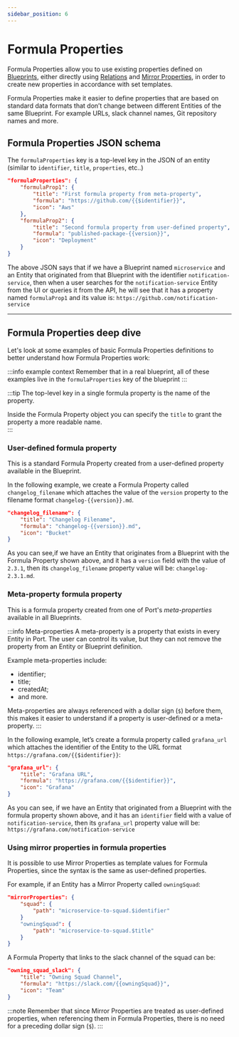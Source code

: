 ```yaml
---
sidebar_position: 6
---
```


# Formula Properties

Formula Properties allow you to use existing properties defined on [Blueprints](./blueprint), either directly using [Relations](./relation) and [Mirror Properties](./mirror-properties), in order to create new properties in accordance with set templates.

Formula Properties make it easier to define properties that are based on standard data formats that don’t change between different Entities of the same Blueprint. For example URLs, slack channel names, Git repository names and more.

## Formula Properties JSON schema

The `formulaProperties` key is a top-level key in the JSON of an entity (similar to `identifier`, `title`, `properties`, etc..)

```json showLineNumbers
"formulaProperties": {
    "formulaProp1": {
        "title": "First formula property from meta-property",
        "formula": "https://github.com/{{$identifier}}",
        "icon": "Aws"
    },
    "formulaProp2": {
        "title": "Second formula property from user-defined property",
        "formula": "published-package-{{version}}",
        "icon": "Deployment"
    }
}
```

The above JSON says that if we have a Blueprint named `microservice` and an Entity that originated from that Blueprint with the identifier `notification-service`, then when a user searches for the `notification-service` Entity from the UI or queries it from the API, he will see that it has a property named `formulaProp1` and its value is: `https://github.com/notification-service`

---

## Formula Properties deep dive

Let's look at some examples of basic Formula Properties definitions to better understand how Formula Properties work:

:::info example context
Remember that in a real blueprint, all of these examples live in the `formulaProperties` key of the blueprint
:::

:::tip
The top-level key in a single formula property is the name of the property.

Inside the Formula Property object you can specify the `title` to grant the property a more readable name.  
:::

### User-defined formula property

This is a standard Formula Property created from a user-defined property available in the Blueprint.

In the following example, we create a Formula Property called `changelog_filename` which attaches the value of the `version` property to the filename format `changelog-{{version}}.md`.

```json showLineNumbers
"changelog_filename": {
    "title": "Changelog Filename",
    "formula": "changelog-{{version}}.md",
    "icon": "Bucket"
}
```

As you can see,if we have an Entity that originates from a Blueprint with the Formula Property shown above, and it has a `version` field with the value of `2.3.1`, then its `changelog_filename` property value will be: `changelog-2.3.1.md`.

### Meta-property formula property

This is a formula property created from one of Port's _meta-properties_ available in all Blueprints.

:::info Meta-properties
A meta-property is a property that exists in every Entity in Port. The user can control its value, but they can not remove the property from an Entity or Blueprint definition.

Example meta-properties include:

- identifier;
- title;
- createdAt;
- and more.

Meta-properties are always referenced with a dollar sign (`$`) before them, this makes it easier to understand if a property is user-defined or a meta-property.
:::

In the following example, let’s create a formula property called `grafana_url` which attaches the identifier of the Entity to the URL format `https://grafana.com/{{$identifier}}`:

```json showLineNumbers
"grafana_url": {
    "title": "Grafana URL",
    "formula": "https://grafana.com/{{$identifier}}",
    "icon": "Grafana"
}
```

As you can see, if we have an Entity that originated from a Blueprint with the formula property shown above, and it has an `identifier` field with a value of `notification-service`, then its `grafana_url` property value will be: `https://grafana.com/notification-service`

### Using mirror properties in formula properties

It is possible to use Mirror Properties as template values for Formula Properties, since the syntax is the same as user-defined properties.

For example, if an Entity has a Mirror Property called `owningSquad`:

```json showLineNumbers
"mirrorProperties": {
    "squad": {
        "path": "microservice-to-squad.$identifier"
    }
    "owningSquad": {
        "path": "microservice-to-squad.$title"
    }
}
```

A Formula Property that links to the slack channel of the squad can be:

```json showLineNumbers
"owning_squad_slack": {
    "title": "Owning Squad Channel",
    "formula": "https://slack.com/{{owningSquad}}",
    "icon": "Team"
}
```

:::note
Remember that since Mirror Properties are treated as user-defined properties, when referencing them in Formula Properties, there is no need for a preceding dollar sign (`$`).
:::
